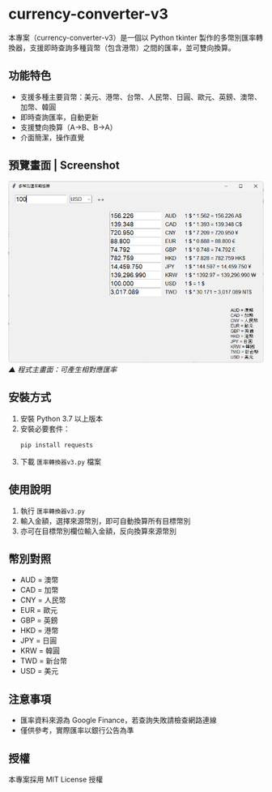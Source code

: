 # currency-converter-v3

本專案（currency-converter-v3）是一個以 Python tkinter 製作的多幣別匯率轉換器，支援即時查詢多種貨幣（包含港幣）之間的匯率，並可雙向換算。

## 功能特色
- 支援多種主要貨幣：美元、港幣、台幣、人民幣、日圓、歐元、英鎊、澳幣、加幣、韓圓
- 即時查詢匯率，自動更新
- 支援雙向換算（A→B、B→A）
- 介面簡潔，操作直覺

## 預覽畫面 | Screenshot

![匯率換算器預覽圖](images/screenshot.png)  
_▲ 程式主畫面：可產生相對應匯率_

## 安裝方式
1. 安裝 Python 3.7 以上版本
2. 安裝必要套件：
   ```bash
   pip install requests
   ```
3. 下載 `匯率轉換器v3.py` 檔案

## 使用說明
1. 執行 `匯率轉換器v3.py`
2. 輸入金額，選擇來源幣別，即可自動換算所有目標幣別
3. 亦可在目標幣別欄位輸入金額，反向換算來源幣別

## 幣別對照
- AUD = 澳幣
- CAD = 加幣
- CNY = 人民幣
- EUR = 歐元
- GBP = 英鎊
- HKD = 港幣
- JPY = 日圓
- KRW = 韓圓
- TWD = 新台幣
- USD = 美元

## 注意事項
- 匯率資料來源為 Google Finance，若查詢失敗請檢查網路連線
- 僅供參考，實際匯率以銀行公告為準

## 授權
本專案採用 MIT License 授權 
